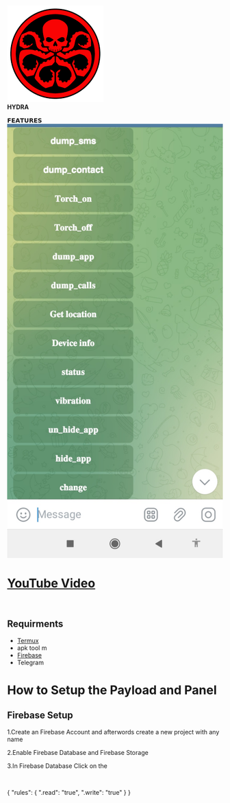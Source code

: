 
![Alt text](images/logo.png)<br>
<b>HYDRA</b><br>

𝗙𝗘𝗔𝗧𝗨𝗥𝗘𝗦<br>
![App Screenshot](https://github.com/HackersNexus/Hydra23/blob/main/images/screenshot1.png)<br>

<h1><a href="https://google.com">YouTube Video</a></h1> <br>



<h2>Requirments</h2>
<ul>
  <li><a href="https://f-droid.org/repo/com.termux_118.apk"> Termux </a></li>
  <li>apk tool m</li>
  <li><a href="firebase.google.com">Firebase</a></li>
  <li>Telegram</li>
</ul>
<h1>How to Setup the Payload and Panel</h1>
<h2>Firebase Setup</h2>
<p>1.Create an Firebase Account and afterwords create a new project with any name</p>
<p>2.Enable Firebase Database and Firebase Storage</p>
<p>3.In Firebase Database Click on the</p>
<br>
<p>    {
     "rules": {
             ".read": "true",
             ".write": "true"
              }
    }</p>
